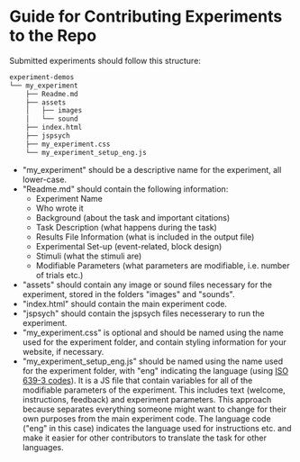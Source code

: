 # Guide for Contributing Experiments to the Repo
Submitted experiments should follow this structure: 
```bash
experiment-demos
└── my_experiment
    ├── Readme.md
    ├── assets
    │   ├── images
    │   └── sound
    ├── index.html
    ├── jspsych
    ├── my_experiment.css
    └── my_experiment_setup_eng.js
```
* "my_experiment" should be a descriptive name for the experiment, all lower-case. 
* "Readme.md" should contain the following information:
    *  Experiment Name
    *  Who wrote it
    *  Background (about the task and important citations)
    *  Task Description (what happens during the task)
    *  Results File Information (what is included in the output file)
    *  Experimental Set-up (event-related, block design)
    *  Stimuli (what the stimuli are)
    *  Modifiable Parameters (what parameters are modifiable, i.e. number of trials etc.)
* "assets" should contain any image or sound files necessary for the experiment, stored in the folders "images" and "sounds".
* "index.html" should contain the main experiment code. 
* "jspsych" should contain the jspsych files necesserary to run the experiment.
*  "my_experiment.css" is optional and should be named using the name used for the experiment folder, and contain styling information for your website, if necessary. 
*  "my_experiment_setup_eng.js" should be named using the name used for the experiment folder, with "eng" indicating the language (using [ISO 639-3 codes](https://iso639-3.sil.org/code_tables/639/data)). It is a JS file that contain variables for all of the modifiable parameters of the experiment. This includes text (welcome, instructions, feedback) and experiment parameters. This approach because separates everything someone might want to change for their own purposes from the main experiment code. The language code ("eng" in this case) indicates the language used for instructions etc. and make it easier for other contributors to translate the task for other languages.